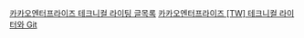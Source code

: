 
[카카오엔터프라이즈 테크니컬 라이팅 글목록](https://tech-kakaoenterprise.tistory.com/tag/technical%20writing)
    [카카오엔터프라이즈 [TW] 테크니컬 라이터와 Git](https://tech.kakaoenterprise.com/187)


